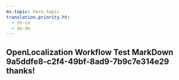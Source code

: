 ```yaml
---
ms.topic: hero-topic
translation.priority.ht: 
  - zh-cn
  - de-de
---
```

## OpenLocalization Workflow Test MarkDown 9a5ddfe8-c2f4-49bf-8ad9-7b9c7e314e29 thanks!
